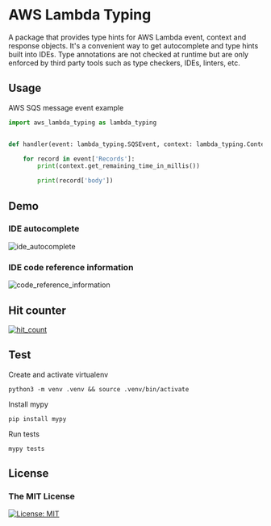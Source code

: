 # AWS Lambda Typing

A package that provides type hints for AWS Lambda event, context and response
objects. It's a convenient way to get autocomplete and type hints built into
IDEs. Type annotations are not checked at runtime but are only enforced by
third party tools such as type checkers, IDEs, linters, etc.

## Usage
AWS SQS message event example

```python
import aws_lambda_typing as lambda_typing


def handler(event: lambda_typing.SQSEvent, context: lambda_typing.Context) -> None:

    for record in event['Records']:
        print(context.get_remaining_time_in_millis())

        print(record['body'])
```

## Demo
### IDE autocomplete
![ide_autocomplete](https://raw.githubusercontent.com/MousaZeidBaker/aws-lambda-typing/initial_branch/media/ide_autocomplete.gif)

### IDE code reference information
![code_reference_information](https://raw.githubusercontent.com/MousaZeidBaker/aws-lambda-typing/initial_branch/media/code_reference_information.gif)

## Hit counter
[![hit_count](http://hits.dwyl.com/MousaZeidBaker/aws-lambda-typing.svg)](http://hits.dwyl.com/MousaZeidBaker/aws-lambda-typing)

## Test
Create and activate virtualenv

`python3 -m venv .venv && source .venv/bin/activate`

Install mypy

`pip install mypy`

Run tests

`mypy tests`

## License
### The MIT License
[![License: MIT](https://img.shields.io/badge/License-MIT-yellow.svg)](LICENSE)
